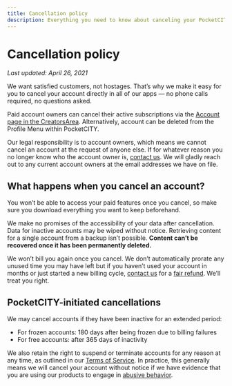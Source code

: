 ```yaml
---
title: Cancellation policy
description: Everything you need to know about canceling your PocketCITY product accounts.
---
```


# Cancellation policy

*Last updated: April 26, 2021*

We want satisfied customers, not hostages. That’s why we make it easy for you to cancel your account directly in all of our apps — no phone calls required, no questions asked.

Paid account owners can cancel their active subscriptions via the [Account page in the CreatorsArea](https://www.pocketcity.app/creators/account). Alternatively, account can be deleted from the Profile Menu within PocketCITY.

Our legal responsibility is to account owners, which means we cannot cancel an account at the request of anyone else. If for whatever reason you no longer know who the account owner is, [contact us](mailto:matt.gogan@pocketcity.app). We will gladly reach out to any current account owners at the email addresses we have on file.

## What happens when you cancel an account?

You won’t be able to access your paid features once you cancel, so make sure you download everything you want to keep beforehand. 

We make no promises of the accessibility of your data after cancellation.  Data for inactive accounts may be wiped without notice. Retrieving content for a single account from a backup isn’t possible.  **Content can’t be recovered once it has been permanently deleted.**

We won’t bill you again once you cancel. We don’t automatically prorate any unused time you may have left but if you haven’t used your account in months or just started a new billing cycle, [contact us](mailto:matt.gogan@pocketcity.app) for a [fair refund](../refund/index.md). We’ll treat you right.

## PocketCITY-initiated cancellations

We may cancel accounts if they have been inactive for an extended period:
* For frozen accounts: 180 days after being frozen due to billing failures
* For free accounts: after 365 days of inactivity

We also retain the right to suspend or terminate accounts for any reason at any time, as outlined in our [Terms of Service](../terms/index.md). In practice, this generally means we will cancel your account without notice if we have evidence that you are using our products to engage in [abusive behavior](../abuse/index.md).
